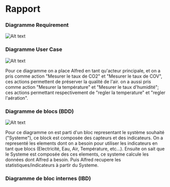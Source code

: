 # Rapport

### Diagramme Requirement

![Alt text](https://github.com/briangrillot/Alfred_Requirement/img/Alfred_req.PNG)

### Diagramme User Case

![Alt text](https://github.com/briangrillot/Alfred_Requirement/img/Alfred_UC.PNG)

Pour ce diagramme on a place Alfred en tant qu'acteur principale, et on a pris comme action
"Mesurer le taux de CO2" et "Mesurer le taux de COV", ces actions permettent de préserver la
qualité de l'air. 
on a aussi pris comme action "Mesurer la température" et "Mesurer le taux d'humidité"; ces actions
permettant respectivement de "regler la temperature" et "regler l'aération".    

### Diagramme de blocs (BDD)

![Alt text](https://github.com/briangrillot/Alfred_Requirement/img/Alfred_BDD.PNG)

Pour ce diagramme on est parti d'un bloc representant le système souhaité ("Systeme"), ce block est composée
des capteurs et des indicateurs. On a representé les elements dont on a besoin pour utiliser les indicateurs en tant que
blocs (Electricité, Eau, Air, Température, etc...). Ensuite on sait que le Systeme est composée des ces elements, ce systeme
calcule les données dont Alfred a besoin. Puis Alfred recupere les statistiques/indicateurs à partir du Systeme.

### Diagramme de bloc internes (IBD)

